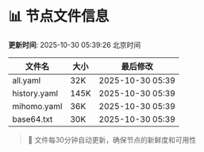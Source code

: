 # 📊 节点文件信息

**更新时间**: 2025-10-30 05:39:26 北京时间

| 文件名 | 大小 | 最后修改 |
|--------|------|----------|
| all.yaml | 32K | 2025-10-30 05:39 |
| history.yaml | 145K | 2025-10-30 05:39 |
| mihomo.yaml | 36K | 2025-10-30 05:39 |
| base64.txt | 30K | 2025-10-30 05:39 |

> 🔄 文件每30分钟自动更新，确保节点的新鲜度和可用性
